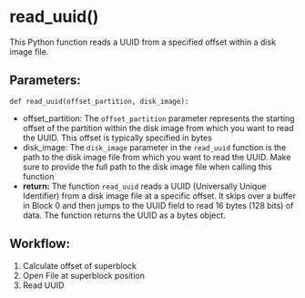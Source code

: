 # read_uuid()
This Python function reads a UUID from a specified offset within a disk image file.
## Parameters:
    def read_uuid(offset_partition, disk_image):
- offset_partition: The `offset_partition` parameter represents the starting offset of the
    partition within the disk image from which you want to read the UUID. This offset is typically
    specified in bytes
- disk_image: The `disk_image` parameter in the `read_uuid` function is the path to the disk
    image file from which you want to read the UUID. Make sure to provide the full path to the disk
    image file when calling this function
- **return:** The function `read_uuid` reads a UUID (Universally Unique Identifier) from a disk image
    file at a specific offset. It skips over a buffer in Block 0 and then jumps to the UUID field to
    read 16 bytes (128 bits) of data. The function returns the UUID as a bytes object.
## Workflow:
1. Calculate offset of superblock
2. Open File at superblock position
3. Read UUID